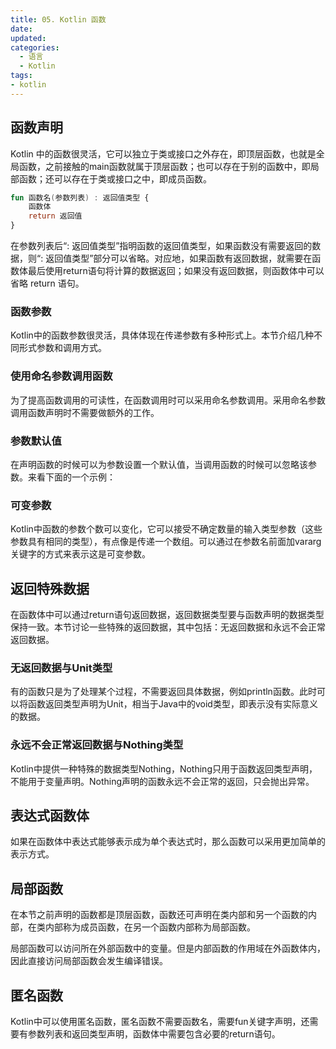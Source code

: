 ```yaml
---
title: 05. Kotlin 函数
date:
updated:
categories:
  - 语言
  - Kotlin
tags:
- kotlin
---
```


## 函数声明

Kotlin 中的函数很灵活，它可以独立于类或接口之外存在，即顶层函数，也就是全局函数，之前接触的main函数就属于顶层函数；也可以存在于别的函数中，即局部函数；还可以存在于类或接口之中，即成员函数。

```kt
fun 函数名(参数列表) : 返回值类型 {
    函数体
    return 返回值
}
```

在参数列表后“: 返回值类型”指明函数的返回值类型，如果函数没有需要返回的数据，则“: 返回值类型”部分可以省略。对应地，如果函数有返回数据，就需要在函数体最后使用return语句将计算的数据返回；如果没有返回数据，则函数体中可以省略 return 语句。

### 函数参数

Kotlin中的函数参数很灵活，具体体现在传递参数有多种形式上。本节介绍几种不同形式参数和调用方式。

### 使用命名参数调用函数

为了提高函数调用的可读性，在函数调用时可以采用命名参数调用。采用命名参数调用函数声明时不需要做额外的工作。

### 参数默认值

在声明函数的时候可以为参数设置一个默认值，当调用函数的时候可以忽略该参数。来看下面的一个示例：

### 可变参数

Kotlin中函数的参数个数可以变化，它可以接受不确定数量的输入类型参数（这些参数具有相同的类型），有点像是传递一个数组。可以通过在参数名前面加vararg关键字的方式来表示这是可变参数。

## 返回特殊数据

在函数体中可以通过return语句返回数据，返回数据类型要与函数声明的数据类型保持一致。本节讨论一些特殊的返回数据，其中包括：无返回数据和永远不会正常返回数据。

### 无返回数据与Unit类型

有的函数只是为了处理某个过程，不需要返回具体数据，例如println函数。此时可以将函数返回类型声明为Unit，相当于Java中的void类型，即表示没有实际意义的数据。

### 永远不会正常返回数据与Nothing类型

Kotlin中提供一种特殊的数据类型Nothing，Nothing只用于函数返回类型声明，不能用于变量声明。Nothing声明的函数永远不会正常的返回，只会抛出异常。

## 表达式函数体

如果在函数体中表达式能够表示成为单个表达式时，那么函数可以采用更加简单的表示方式。

## 局部函数

在本节之前声明的函数都是顶层函数，函数还可声明在类内部和另一个函数的内部，在类内部称为成员函数，在另一个函数内部称为局部函数。

局部函数可以访问所在外部函数中的变量。但是内部函数的作用域在外函数体内，因此直接访问局部函数会发生编译错误。

## 匿名函数

Kotlin中可以使用匿名函数，匿名函数不需要函数名，需要fun关键字声明，还需要有参数列表和返回类型声明，函数体中需要包含必要的return语句。